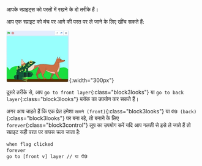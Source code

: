आपके स्प्राइट्स को परतों में रखने के दो तरीके हैं।

आप एक स्प्राइट को मंच पर आगे की परत पर ले जाने के लिए खींच सकते हैं:

![एक प्रेत को मंच पर आगे की ओर ले जाने के लिए उसे खींचकर, फिर मंच पर एक अन्य स्प्राइट को आगे की ओर ले जाने के लिए उसे खींच कर।](images/drag-sprite-change-layers.gif){:width="300px"}

दूसरे तरीके से, आप `go to front layer`{:class="block3looks"} या `go to back layer`{:class="block3looks"} ब्लॉक का उपयोग कर सकते हैं।

अगर आप चाहते हैं कि एक प्रेत हमेशा `सामने (front)`{:class="block3looks"} या `पीछे (back)`{:class="block3looks"} पर बना रहे, तो बनाने के लिए `forever`{:class="block3control"} लूप का उपयोग करें यदि आप गलती से इसे ले जाते हैं तो स्प्राइट सही परत पर वापस चला जाता है:

```blocks3
when flag clicked
forever
go to [front v] layer // या पीछे
```
